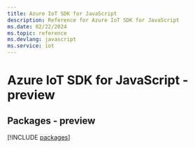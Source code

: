 ```yaml
---
title: Azure IoT SDK for JavaScript
description: Reference for Azure IoT SDK for JavaScript
ms.date: 02/22/2024
ms.topic: reference
ms.devlang: javascript
ms.service: iot
---
```

# Azure IoT SDK for JavaScript - preview
## Packages - preview
[!INCLUDE [packages](iot-index.md)]